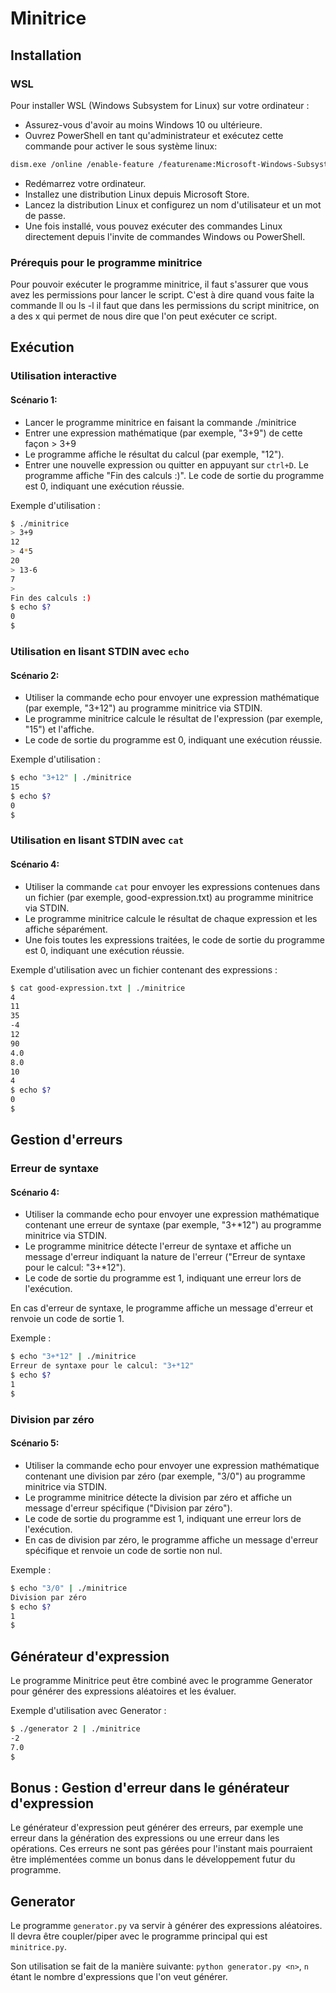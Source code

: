 # Minitrice

## Installation
### WSL 

Pour installer WSL (Windows Subsystem for Linux) sur votre ordinateur :
- Assurez-vous d'avoir au moins Windows 10 ou ultérieure.
- Ouvrez PowerShell en tant qu'administrateur et exécutez cette commande pour activer le sous système linux:
````bash
dism.exe /online /enable-feature /featurename:Microsoft-Windows-Subsystem-Linux /all /norestart
````
- Redémarrez votre ordinateur.
- Installez une distribution Linux depuis Microsoft Store.
- Lancez la distribution Linux et configurez un nom d'utilisateur et un mot de passe.
- Une fois installé, vous pouvez exécuter des commandes Linux directement depuis l'invite de commandes Windows ou PowerShell.

### Prérequis pour le programme minitrice
Pour pouvoir exécuter le programme minitrice, il faut s'assurer que vous avez les permissions pour lancer le script. C'est à dire quand vous faite la commande ll ou ls -l il faut que dans les permissions du script minitrice, on a des x qui permet de nous dire que l'on peut exécuter ce script. 
## Exécution

### Utilisation interactive
#### Scénario 1:
- Lancer le programme minitrice en faisant la commande ./minitrice
- Entrer une expression mathématique (par exemple, "3+9") de cette façon > 3+9
- Le programme affiche le résultat du calcul (par exemple, "12").
- Entrer une nouvelle expression ou quitter en appuyant sur `ctrl+D`.
Le programme affiche "Fin des calculs :)".
Le code de sortie du programme est 0, indiquant une exécution réussie.

Exemple d'utilisation :

```bash
$ ./minitrice
> 3+9
12
> 4*5
20
> 13-6
7
>
Fin des calculs :)
$ echo $?
0
$ 
```

### Utilisation en lisant STDIN avec `echo`
#### Scénario 2:
- Utiliser la commande echo pour envoyer une expression mathématique (par exemple, "3+12") au programme minitrice via STDIN.
- Le programme minitrice calcule le résultat de l'expression (par exemple, "15") et l'affiche.
- Le code de sortie du programme est 0, indiquant une exécution réussie.

Exemple d'utilisation :

```bash
$ echo "3+12" | ./minitrice
15
$ echo $?
0
$ 
```

### Utilisation en lisant STDIN avec `cat`
#### Scénario 4:
- Utiliser la commande `cat` pour envoyer les expressions contenues dans un fichier (par exemple, good-expression.txt) au programme minitrice via STDIN.
- Le programme minitrice calcule le résultat de chaque expression et les affiche séparément.
- Une fois toutes les expressions traitées, le code de sortie du programme est 0, indiquant une exécution réussie.
  
Exemple d'utilisation avec un fichier contenant des expressions :

```bash
$ cat good-expression.txt | ./minitrice
4
11
35
-4
12
90
4.0
8.0
10
4
$ echo $?
0
$ 
```

## Gestion d'erreurs

### Erreur de syntaxe
#### Scénario 4:
- Utiliser la commande echo pour envoyer une expression mathématique contenant une erreur de syntaxe (par exemple, "3+*12") au programme minitrice via STDIN.
- Le programme minitrice détecte l'erreur de syntaxe et affiche un message d'erreur indiquant la nature de l'erreur ("Erreur de syntaxe pour le calcul: "3+*12").
- Le code de sortie du programme est 1, indiquant une erreur lors de l'exécution.

En cas d'erreur de syntaxe, le programme affiche un message d'erreur et renvoie un code de sortie 1.

Exemple :

```bash
$ echo "3+*12" | ./minitrice
Erreur de syntaxe pour le calcul: "3+*12"
$ echo $?
1
$ 
```

### Division par zéro
#### Scénario 5: 

- Utiliser la commande echo pour envoyer une expression mathématique contenant une division par zéro (par exemple, "3/0") au programme minitrice via STDIN.
- Le programme minitrice détecte la division par zéro et affiche un message d'erreur spécifique ("Division par zéro").
- Le code de sortie du programme est 1, indiquant une erreur lors de l'exécution.
- En cas de division par zéro, le programme affiche un message d'erreur spécifique et renvoie un code de sortie non nul.

Exemple :

```bash
$ echo "3/0" | ./minitrice
Division par zéro
$ echo $?
1
$ 
```

## Générateur d'expression

Le programme Minitrice peut être combiné avec le programme Generator pour générer des expressions aléatoires et les évaluer.

Exemple d'utilisation avec Generator :

```bash
$ ./generator 2 | ./minitrice
-2
7.0
$
```

## Bonus : Gestion d'erreur dans le générateur d'expression

Le générateur d'expression peut générer des erreurs, par exemple une erreur dans la génération des expressions ou une erreur dans les opérations. Ces erreurs ne sont pas gérées pour l'instant mais pourraient être implémentées comme un bonus dans le développement futur du programme.





## Generator
Le programme ``generator.py`` va servir à générer des expressions aléatoires. Il devra être coupler/piper avec le programme principal qui est ``minitrice.py``.

Son utilisation se fait de la manière suivante: ``python generator.py <n>``, ``n`` étant le nombre d'expressions que l'on veut générer.
